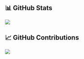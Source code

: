 <!--
**YutharsanS/YutharsanS** is a ✨ _special_ ✨ repository because its `README.md` (this file) appears on your GitHub profile.

Here are some ideas to get you started:

- 🔭 I’m currently working on ...
- 🌱 I’m currently learning ...
- 👯 I’m looking to collaborate on ...
- 🤔 I’m looking for help with ...
- 💬 Ask me about ...
- 📫 How to reach me: ...
- 😄 Pronouns: ...
- ⚡ Fun fact: ...
-->

<h2>📊 GitHub Stats</h2>

<picture>
  <source
    srcset="https://github-readme-stats.vercel.app/api?username=YutharsanS&show_icons=true&theme=dark"
    media="(prefers-color-scheme: dark)"
  />
  <source
    srcset="https://github-readme-stats.vercel.app/api?username=YutharsanS&show_icons=true"
    media="(prefers-color-scheme: light), (prefers-color-scheme: no-preference)"
  />
  <img src="https://github-readme-stats.vercel.app/api?username=YutharsanS&show_icons=true" />
</picture>
<h2>📈 GitHub Contributions</h2>

<picture>
  <source
    srcset="https://github-contributor-stats.vercel.app/api?username=YutharsanS&limit=4&theme=dark&combine_all_yearly_contributions=true"
    media="(prefers-color-scheme: dark)"
  />
  <source
    srcset="https://github-contributor-stats.vercel.app/api?username=YutharsanS&limit=4&combine_all_yearly_contributions=true&theme=light"
    media="(prefers-color-scheme: light), (prefers-color-scheme: no-preference)"
  />
  <img src="https://github-readme-stats.vercel.app/api?username=YutharsanS&show_icons=true" />
</picture>
